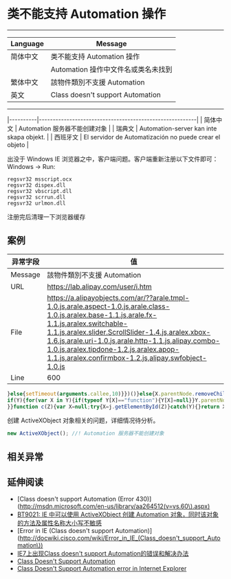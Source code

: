 
# 类不能支持 Automation 操作

----

| Language | Message                                  |
|----------|------------------------------------------|
| 简体中文 | 类不能支持 Automation 操作               |
|          | Automation 操作中文件名或类名未找到      |
| 繁体中文 | 該物件類別不支援 Automation              |
| 英文     | Class doesn't support Automation         |

----

|----------|---------------------------------------------------------|
| 简体中文 | Automation 服务器不能创建对象                           |
| 瑞典文   | Automation-server kan inte skapa objekt.                |
| 西班牙文 | El servidor de Automatización no puede crear el objeto |

出没于 Windows IE 浏览器之中，客户端问题。客户端重新注册以下文件即可：Windows -> Run:

```
regsvr32 msscript.ocx
regsvr32 dispex.dll
regsvr32 vbscript.dll
regsvr32 scrrun.dll
regsvr32 urlmon.dll
```

注册完后清理一下浏览器缓存

## 案例

| 异常字段 | 值                                                                                                                                                                                                                                                                                                                                                          |
|----------|-------------------------------------------------------------------------------------------------------------------------------------------------------------------------------------------------------------------------------------------------------------------------------------------------------------------------------------------------------------|
| Message  | 該物件類別不支援 Automation                                                                                                                                                                                                                                                                                                                                 |
| URL      | https://lab.alipay.com/user/i.htm                                                                                                                                                                                                                                                                                                                           |
| File     | https://a.alipayobjects.com/ar/??arale.tmpl-1.0.js,arale.aspect-1.0.js,arale.class-1.0.js,aralex.base-1.1.js,arale.fx-1.1.js,aralex.switchable-1.1.js,aralex.slider.ScrollSlider-1.4.js,aralex.xbox-1.6.js,arale.uri-1.0.js,arale.http-1.1.js,alipay.combo-1.0.js,aralex.tipdone-1.2.js,aralex.apop-1.1.js,aralex.confirmbox-1.2.js,alipay.swfobject-1.0.js |
| Line     | 600                                                                                                                                                                                                                                                                                                                                                         |

<!-- start-line=599; -->
```javascript
}else{setTimeout(arguments.callee,10)}})()}else{X.parentNode.removeChild(X)}}}function b(Z){var Y=c(Z);
if(Y){for(var X in Y){if(typeof Y[X]=="function"){Y[X]=null}}Y.parentNode.removeChild(Y)
}}function c(Z){var X=null;try{X=j.getElementById(Z)}catch(Y){}return X}function C(X){return j.createElement(X)
```

创建 ActiveXObject 对象相关的问题，详细情况待分析。

```javascript
new ActiveXObject(); //! Automation 服务器不能创建对象
```


## 相关异常


## 延伸阅读

* [Class doesn't support Automation (Error 430)](http://msdn.microsoft.com/en-us/library/aa264512(v=vs.60\).aspx)
* [BT9021: IE 中可以使用 ActiveXObject 创建 Automation 对象，同时该对象的方法及属性名称大小写不敏感](http://w3help.org/zh-cn/causes/BT9021)
* [Error in IE (Class doesn't support Automation)](http://docwiki.cisco.com/wiki/Error_in_IE_(Class_doesn't_support_Automation\))
* [IE7上出现Class doesn't support Automation的错误和解决办法](http://www.cnblogs.com/super119/archive/2011/03/20/1989362.html)
* [Class Doesn't Support Automation](https://getsatisfaction.com/resqtech/topics/class_doesnt_support_automation)
* [Class Doesn't Support Automation error in Internet Explorer](http://blog.mundy.co/Internet-Explorer/class-doesnt-support-automation-error-in-internet-explorer)
